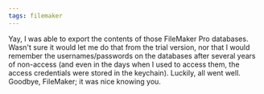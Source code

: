 ```yaml
---
tags: filemaker
---
```


Yay, I was able to export the contents of those FileMaker Pro databases. Wasn't sure it would let me do that from the trial version, nor that I would remember the usernames/passwords on the databases after several years of non-access (and even in the days when I used to access them, the access credentials were stored in the keychain). Luckily, all went well. Goodbye, FileMaker; it was nice knowing you.
